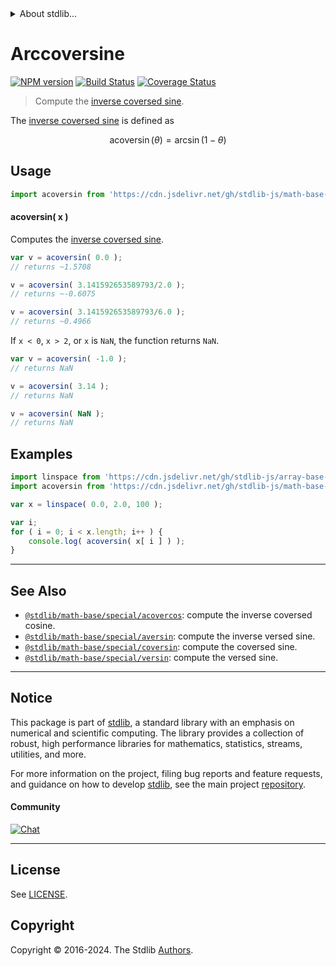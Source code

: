 <!--

@license Apache-2.0

Copyright (c) 2018 The Stdlib Authors.

Licensed under the Apache License, Version 2.0 (the "License");
you may not use this file except in compliance with the License.
You may obtain a copy of the License at

   http://www.apache.org/licenses/LICENSE-2.0

Unless required by applicable law or agreed to in writing, software
distributed under the License is distributed on an "AS IS" BASIS,
WITHOUT WARRANTIES OR CONDITIONS OF ANY KIND, either express or implied.
See the License for the specific language governing permissions and
limitations under the License.

-->


<details>
  <summary>
    About stdlib...
  </summary>
  <p>We believe in a future in which the web is a preferred environment for numerical computation. To help realize this future, we've built stdlib. stdlib is a standard library, with an emphasis on numerical and scientific computation, written in JavaScript (and C) for execution in browsers and in Node.js.</p>
  <p>The library is fully decomposable, being architected in such a way that you can swap out and mix and match APIs and functionality to cater to your exact preferences and use cases.</p>
  <p>When you use stdlib, you can be absolutely certain that you are using the most thorough, rigorous, well-written, studied, documented, tested, measured, and high-quality code out there.</p>
  <p>To join us in bringing numerical computing to the web, get started by checking us out on <a href="https://github.com/stdlib-js/stdlib">GitHub</a>, and please consider <a href="https://opencollective.com/stdlib">financially supporting stdlib</a>. We greatly appreciate your continued support!</p>
</details>

# Arccoversine

[![NPM version][npm-image]][npm-url] [![Build Status][test-image]][test-url] [![Coverage Status][coverage-image]][coverage-url] <!-- [![dependencies][dependencies-image]][dependencies-url] -->

> Compute the [inverse coversed sine][inverse-coversed-sine].

<section class="intro">

The [inverse coversed sine][inverse-coversed-sine] is defined as

<!-- <equation class="equation" label="eq:arccoversine" align="center" raw="\operatorname{acoversin}(\theta) = \arcsin(1-\theta)" alt="Inverse coversed sine."> -->

```math
\mathop{\mathrm{acoversin}}(\theta) = \arcsin(1-\theta)
```

<!-- <div class="equation" align="center" data-raw-text="\operatorname{acoversin}(\theta) = \arcsin(1-\theta)" data-equation="eq:arccoversine">
    <img src="https://cdn.jsdelivr.net/gh/stdlib-js/stdlib@bb29798906e119fcb2af99e94b60407a270c9b32/lib/node_modules/@stdlib/math/base/special/acoversin/docs/img/equation_arccoversine.svg" alt="Inverse coversed sine.">
    <br>
</div> -->

<!-- </equation> -->

</section>

<!-- /.intro -->



<section class="usage">

## Usage

```javascript
import acoversin from 'https://cdn.jsdelivr.net/gh/stdlib-js/math-base-special-acoversin@deno/mod.js';
```

#### acoversin( x )

Computes the [inverse coversed sine][inverse-coversed-sine].

```javascript
var v = acoversin( 0.0 );
// returns ~1.5708

v = acoversin( 3.141592653589793/2.0 );
// returns ~-0.6075

v = acoversin( 3.141592653589793/6.0 );
// returns ~0.4966
```

If `x < 0`, `x > 2`, or `x` is `NaN`, the function returns `NaN`.

```javascript
var v = acoversin( -1.0 );
// returns NaN

v = acoversin( 3.14 );
// returns NaN

v = acoversin( NaN );
// returns NaN
```

</section>

<!-- /.usage -->

<section class="examples">

## Examples

<!-- eslint no-undef: "error" -->

```javascript
import linspace from 'https://cdn.jsdelivr.net/gh/stdlib-js/array-base-linspace@deno/mod.js';
import acoversin from 'https://cdn.jsdelivr.net/gh/stdlib-js/math-base-special-acoversin@deno/mod.js';

var x = linspace( 0.0, 2.0, 100 );

var i;
for ( i = 0; i < x.length; i++ ) {
    console.log( acoversin( x[ i ] ) );
}
```

</section>

<!-- /.examples -->

<!-- Section for related `stdlib` packages. Do not manually edit this section, as it is automatically populated. -->

<section class="related">

* * *

## See Also

-   <span class="package-name">[`@stdlib/math-base/special/acovercos`][@stdlib/math/base/special/acovercos]</span><span class="delimiter">: </span><span class="description">compute the inverse coversed cosine.</span>
-   <span class="package-name">[`@stdlib/math-base/special/aversin`][@stdlib/math/base/special/aversin]</span><span class="delimiter">: </span><span class="description">compute the inverse versed sine.</span>
-   <span class="package-name">[`@stdlib/math-base/special/coversin`][@stdlib/math/base/special/coversin]</span><span class="delimiter">: </span><span class="description">compute the coversed sine.</span>
-   <span class="package-name">[`@stdlib/math-base/special/versin`][@stdlib/math/base/special/versin]</span><span class="delimiter">: </span><span class="description">compute the versed sine.</span>

</section>

<!-- /.related -->

<!-- Section for all links. Make sure to keep an empty line after the `section` element and another before the `/section` close. -->


<section class="main-repo" >

* * *

## Notice

This package is part of [stdlib][stdlib], a standard library with an emphasis on numerical and scientific computing. The library provides a collection of robust, high performance libraries for mathematics, statistics, streams, utilities, and more.

For more information on the project, filing bug reports and feature requests, and guidance on how to develop [stdlib][stdlib], see the main project [repository][stdlib].

#### Community

[![Chat][chat-image]][chat-url]

---

## License

See [LICENSE][stdlib-license].


## Copyright

Copyright &copy; 2016-2024. The Stdlib [Authors][stdlib-authors].

</section>

<!-- /.stdlib -->

<!-- Section for all links. Make sure to keep an empty line after the `section` element and another before the `/section` close. -->

<section class="links">

[npm-image]: http://img.shields.io/npm/v/@stdlib/math-base-special-acoversin.svg
[npm-url]: https://npmjs.org/package/@stdlib/math-base-special-acoversin

[test-image]: https://github.com/stdlib-js/math-base-special-acoversin/actions/workflows/test.yml/badge.svg?branch=v0.2.0
[test-url]: https://github.com/stdlib-js/math-base-special-acoversin/actions/workflows/test.yml?query=branch:v0.2.0

[coverage-image]: https://img.shields.io/codecov/c/github/stdlib-js/math-base-special-acoversin/main.svg
[coverage-url]: https://codecov.io/github/stdlib-js/math-base-special-acoversin?branch=main

<!--

[dependencies-image]: https://img.shields.io/david/stdlib-js/math-base-special-acoversin.svg
[dependencies-url]: https://david-dm.org/stdlib-js/math-base-special-acoversin/main

-->

[chat-image]: https://img.shields.io/gitter/room/stdlib-js/stdlib.svg
[chat-url]: https://app.gitter.im/#/room/#stdlib-js_stdlib:gitter.im

[stdlib]: https://github.com/stdlib-js/stdlib

[stdlib-authors]: https://github.com/stdlib-js/stdlib/graphs/contributors

[umd]: https://github.com/umdjs/umd
[es-module]: https://developer.mozilla.org/en-US/docs/Web/JavaScript/Guide/Modules

[deno-url]: https://github.com/stdlib-js/math-base-special-acoversin/tree/deno
[deno-readme]: https://github.com/stdlib-js/math-base-special-acoversin/blob/deno/README.md
[umd-url]: https://github.com/stdlib-js/math-base-special-acoversin/tree/umd
[umd-readme]: https://github.com/stdlib-js/math-base-special-acoversin/blob/umd/README.md
[esm-url]: https://github.com/stdlib-js/math-base-special-acoversin/tree/esm
[esm-readme]: https://github.com/stdlib-js/math-base-special-acoversin/blob/esm/README.md
[branches-url]: https://github.com/stdlib-js/math-base-special-acoversin/blob/main/branches.md

[stdlib-license]: https://raw.githubusercontent.com/stdlib-js/math-base-special-acoversin/main/LICENSE

[inverse-coversed-sine]: https://en.wikipedia.org/wiki/Versine

<!-- <related-links> -->

[@stdlib/math/base/special/acovercos]: https://github.com/stdlib-js/math-base-special-acovercos/tree/deno

[@stdlib/math/base/special/aversin]: https://github.com/stdlib-js/math-base-special-aversin/tree/deno

[@stdlib/math/base/special/coversin]: https://github.com/stdlib-js/math-base-special-coversin/tree/deno

[@stdlib/math/base/special/versin]: https://github.com/stdlib-js/math-base-special-versin/tree/deno

<!-- </related-links> -->

</section>

<!-- /.links -->

